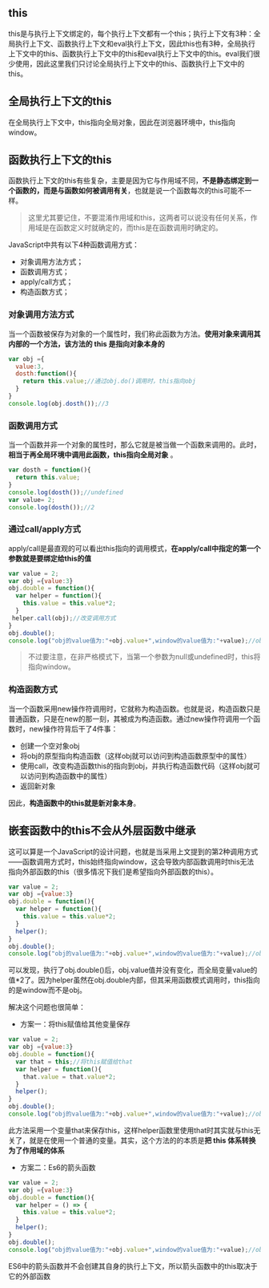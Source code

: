 ## this
this是与执行上下文绑定的，每个执行上下文都有一个this；执行上下文有3种：全局执行上下文、函数执行上下文和eval执行上下文，因此this也有3种，全局执行上下文中的this、函数执行上下文中的this和eval执行上下文中的this。eval我们很少使用，因此这里我们只讨论全局执行上下文中的this、函数执行上下文中的this。
## 全局执行上下文的this
在全局执行上下文中，this指向全局对象，因此在浏览器环境中，this指向window。
## 函数执行上下文的this
函数执行上下文的this有些复杂，主要是因为它与作用域不同，**不是静态绑定到一个函数的，而是与函数如何被调用有关**，也就是说一个函数每次的this可能不一样。
> 这里尤其要记住，不要混淆作用域和this，这两者可以说没有任何关系，作用域是在函数定义时就确定的，而this是在函数调用时确定的。

JavaScript中共有以下4种函数调用方式：
* 对象调用方法方式；
* 函数调用方式；
* apply/call方式；
* 构造函数方式；

### 对象调用方法方式
当一个函数被保存为对象的一个属性时，我们称此函数为方法。**使用对象来调用其内部的一个方法，该方法的 this 是指向对象本身的**
```js
var obj ={
  value:3,
  dosth:function(){
    return this.value;//通过obj.do()调用时，this指向obj
  }
}
console.log(obj.dosth());//3
```
### 函数调用方式
当一个函数并非一个对象的属性时，那么它就是被当做一个函数来调用的。此时，**相当于再全局环境中调用此函数，this指向全局对象** 。
```js
var dosth = function(){
  return this.value;
}
console.log(dosth());//undefined
var value= 2;
console.log(dosth());//2
```
### 通过call/apply方式
apply/call是最直观的可以看出this指向的调用模式，**在apply/call中指定的第一个参数就是要绑定给this的值**
```js
var value = 2;
var obj ={value:3}
obj.double = function(){
  var helper = function(){
    this.value = this.value*2;
  }
 helper.call(obj);//改变调用方式
}
obj.double();
console.log("obj的value值为:"+obj.value+",window的value值为:"+value);//obj的value值为:6,window的value值为:2
```
>不过要注意，在非严格模式下，当第一个参数为null或undefined时，this将指向window。

### 构造函数方式
当一个函数采用new操作符调用时，它就称为构造函数。也就是说，构造函数只是普通函数，只是在new的那一刻，其被成为构造函数。通过new操作符调用一个函数时，new操作符背后干了4件事：

* 创建一个空对象obj
* 将obj的原型指向构造函数（这样obj就可以访问到构造函数原型中的属性）
* 使用call，改变构造函数this的指向到obj，并执行构造函数代码（这样obj就可以访问到构造函数中的属性）
* 返回新对象

因此，**构造函数中的this就是新对象本身**。
## 嵌套函数中的this不会从外层函数中继承
这可以算是一个JavaScript的设计问题，也就是当采用上文提到的第2种调用方式——函数调用方式时，this始终指向window，这会导致内部函数调用时this无法指向外部函数的this（很多情况下我们是希望指向外部函数的this）。
```js
var value = 2;
var obj ={value:3}
obj.double = function(){
  var helper = function(){
    this.value = this.value*2;
  }
  helper();
}
obj.double();
console.log("obj的value值为:"+obj.value+",window的value值为:"+value);//obj的value值为:3,window的value值为:4
```
可以发现，执行了obj.double()后，obj.value值并没有变化，而全局变量value的值*2了。因为helper虽然在obj.double内部，但其采用函数模式调用时，this指向的是window而不是obj。

解决这个问题也很简单：
* 方案一：将this赋值给其他变量保存
```js
var value = 2;
var obj ={value:3}
obj.double = function(){
  var that = this;//将this赋值给that
  var helper = function(){
    that.value = that.value*2;
  }
  helper();
}
obj.double();
console.log("obj的value值为:"+obj.value+",window的value值为:"+value);//obj的value值为:6,window的value值为:2
```
此方法采用一个变量that来保存this，这样helper函数里使用that时其实就与this无关了，就是在使用一个普通的变量。其实，这个方法的的本质是**把 this 体系转换为了作用域的体系**
* 方案二：Es6的箭头函数
```js
var value = 2;
var obj ={value:3}
obj.double = function(){
  var helper = () => {
    this.value = this.value*2;
  }
  helper();
}
obj.double();
console.log("obj的value值为:"+obj.value+",window的value值为:"+value);//obj的value值为:6,window的value值为:2
```
ES6中的箭头函数并不会创建其自身的执行上下文，所以箭头函数中的this取决于它的外部函数

